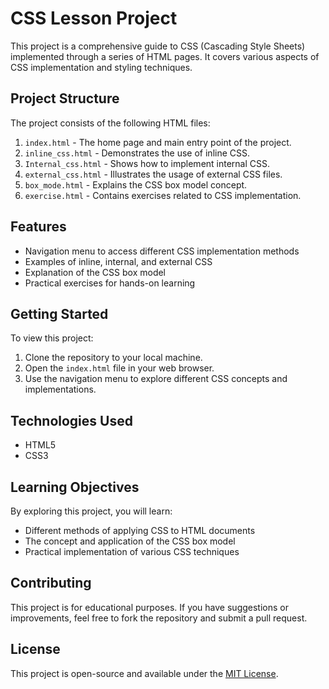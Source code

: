 # CSS Lesson Project

This project is a comprehensive guide to CSS (Cascading Style Sheets) implemented through a series of HTML pages. It covers various aspects of CSS implementation and styling techniques.

## Project Structure

The project consists of the following HTML files:

1. `index.html` - The home page and main entry point of the project.
2. `inline_css.html` - Demonstrates the use of inline CSS.
3. `Internal_css.html` - Shows how to implement internal CSS.
4. `external_css.html` - Illustrates the usage of external CSS files.
5. `box_mode.html` - Explains the CSS box model concept.
6. `exercise.html` - Contains exercises related to CSS implementation.

## Features

- Navigation menu to access different CSS implementation methods
- Examples of inline, internal, and external CSS
- Explanation of the CSS box model
- Practical exercises for hands-on learning

## Getting Started

To view this project:

1. Clone the repository to your local machine.
2. Open the `index.html` file in your web browser.
3. Use the navigation menu to explore different CSS concepts and implementations.

## Technologies Used

- HTML5
- CSS3

## Learning Objectives

By exploring this project, you will learn:

- Different methods of applying CSS to HTML documents
- The concept and application of the CSS box model
- Practical implementation of various CSS techniques

## Contributing

This project is for educational purposes. If you have suggestions or improvements, feel free to fork the repository and submit a pull request.

## License

This project is open-source and available under the [MIT License](LICENSE).